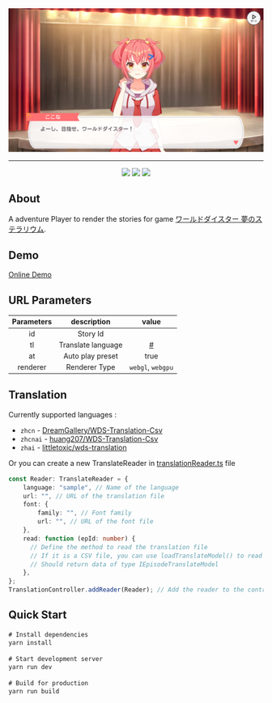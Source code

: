 <div align="center">
  <img src="assets/cover.png" alt="WDS">
  <hr>
</div>

<div align="center">
  
  <img src="https://img.shields.io/badge/typescript-%233178C6?style=for-the-badge&logo=typescript&logoColor=white">
  <img src="https://img.shields.io/badge/pixijs%208.6.3%20-%23e22162.svg?style=for-the-badge">
  <img src="https://img.shields.io/badge/spine%204.1-%23CC6699?style=for-the-badge&logoColor=white">
</div>

## About
A adventure Player to render the stories for game [ワールドダイスター 夢のステラリウム](https://world-dai-star.com/game).

## Demo
[Online Demo](https://cpk0521.github.io/WDS_Adv_Player/?id=1000000)

## URL Parameters

| Parameters  | description | value |
| :-------------: | :-------------: | :-------------:|
|id  | Story Id | |
|tl  | Translate language | [#](https://github.com/Cpk0521/WDS_Adv_Player?tab=readme-ov-file#translation) |
|at  | Auto play preset | true |
|renderer  | Renderer Type | `webgl`, `webgpu` |

## Translation

Currently supported languages :
  - `zhcn` - [DreamGallery/WDS-Translation-Csv](https://github.com/DreamGallery/WDS-Translation-Csv)
  - `zhcnai` - [huang207/WDS-Translation-Csv](https://github.com/huang207/WDS-Translation-Csv/tree/ai)
  - `zhai` - [littletoxic/wds-translation](https://github.com/littletoxic/wds-translation)

Or you can create a new TranslateReader in [translationReader.ts](./src/constant/translationReader.ts) file
  ```ts
  const Reader: TranslateReader = {
      language: "sample", // Name of the language
      url: "", // URL of the translation file
      font: {
          family: "", // Font family
          url: "", // URL of the font file
      },
      read: function (epId: number) { 
        // Define the method to read the translation file
        // If it is a CSV file, you can use loadTranslateModel() to read it.
        // Should return data of type IEpisodeTranslateModel
      },
  };
  TranslationController.addReader(Reader); // Add the reader to the controller
  ```
  
## Quick Start

```shell
# Install dependencies
yarn install

# Start development server
yarn run dev

# Build for production
yarn run build
```